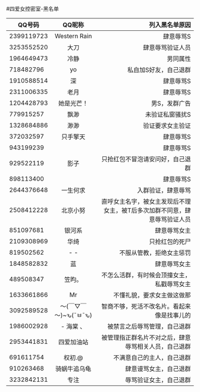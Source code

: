 #四爱女控密室-黑名单

| QQ号码        | QQ昵称           | 列入黑名单原因   |
| ------------- |:-------------:   | -----:           |
| 2399119723    | Western Rain     | 肆意辱骂S        |
| 3253552520    | 大刀             | 肆意辱骂验证人员 |
| 1964649473    | 冷静             | 男同属性 |
| 718482796    | yo             | 私自加S好友，自己退群 |
| 1910588514    | 深             | 肆意辱骂S |
| 2311006335    | 老月             | 肆意辱骂S |
| 1204428793    | 她是光芒！             | 男S，发群广告 |
| 779915257    | 飘渺             | 未验证私窗骚扰S |
| 1328684886    | 渺渺             | 验证要求女主验证 |
|372032597		|只手擎天			| 肆意辱骂S |
|943199239		|			| 肆意辱骂S |
|929522119		|影子			| 只抢红包不冒泡请安问好，自己退群 |
|898113400		|			| 肆意辱骂S |
|2644376648		|一生何求			| 入群验证，肆意辱骂 |
|2508412228		|北京小努			| 直呼女主名字，被女主发现后不理女主，被T后多次加群不同意，肆意辱骂验证人员 |
|851097681		|银河系			| 肆意辱骂女主 |
|2109308969		|华绮			| 只抢红包的死尸 |
|819502562		|- -			| 不服从管教，拒绝女主惩罚 |
|1848582832		|蓝			| 肆意辱骂女主 |
|489508347		|笠昀。			| 不怎么活群，有时候会顶撞女主，私戳辱骂女主|
|1633661866		|Mr			| 不懂礼貌，要求女主做这做那|
|3092589528		|～(￣▽￣～)~ԅ(¯ㅂ¯ԅ)			|  智商不够，死活不改名片。看起来像是找事儿的|
|1986002928		|- 海棠 、		|  被禁言之后辱骂管理，自己退群|
|2953441831		|四爱加油站		|  被管理指正群名片不对之后，肆意辱骂相关人员，自己退群|
|691611754		|权初.@		|  不满意自己的主人，自己退群|
|910263468		|骑蜗牛追乌龟		|  肆意谩骂女主，自己退群|
|3232842131		|专注  		|  辱骂验证女主，自己退群|

